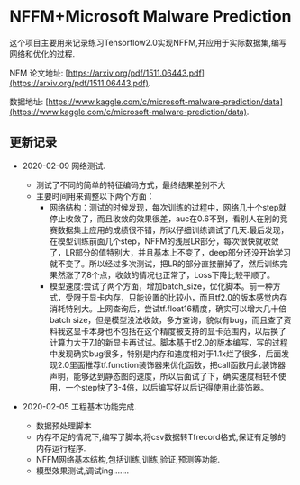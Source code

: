
# NFFM+Microsoft Malware Prediction

这个项目主要用来记录练习Tensorflow2.0实现NFFM,并应用于实际数据集,编写网络和优化的过程.



NFM 论文地址: [https://arxiv.org/pdf/1511.06443.pdf](https://arxiv.org/pdf/1511.06443.pdf). 

数据地址: [https://www.kaggle.com/c/microsoft-malware-prediction/data](https://www.kaggle.com/c/microsoft-malware-prediction/data). 

## 更新记录
   - 2020-02-09 网络测试.  
        * 测试了不同的简单的特征编码方式，最终结果差别不大
        * 主要时间用来调整以下两个方面：
            * 网络结构：测试的时候发现，每次训练的过程中，网络几十个step就停止收敛了，而且收敛的效果很差，auc在0.6不到，看别人在别的竞赛数据集上应用的成绩很不错，所以仔细训练调试了几天.最后发现，在模型训练前面几个step，NFFM的浅层LR部分，每次很快就收敛了，LR部分的值特别大，并且基本上不变了，deep部分还没开始学习就不变了。所以经过多次测试，把LR的部分直接删掉了，然后训练完果然涨了7,8个点，收敛的情况也正常了，Loss下降比较平顺了。
            * 模型速度:尝试了两个方面，增加batch_size，优化脚本。前一种方式，受限于显卡内存，只能设置的比较小，而且tf2.0的版本感觉内存消耗特别大。上网查询后，尝试tf.float16精度，确实可以增大几十倍batch size，但是模型没法收敛，多方查询，貌似有bug，而且查了资料我这显卡本身也不包括在这个精度被支持的显卡范围内，以后换了计算力大于7.1的新显卡再试试。脚本基于tf2.0的版本编写，写的过程中发现确实bug很多，特别是内存和速度相对于1.1x烂了很多，后面发现2.0里面推荐tf.function装饰器来优化函数，把call函数用此装饰器声明，能够达到静态图的速度，所以后面试了下，确实速度相较不使用，一个step快了3-4倍，以后编写好以后记得使用此装饰器。
        
   - 2020-02-05 工程基本功能完成.  
        * 数据预处理脚本
        * 内存不足的情况下,编写了脚本,将csv数据转Tfrecord格式,保证有足够的内存运行程序.
        * NFFM网络基本结构,包括训练,训练,验证,预测等功能.
        * 模型效果测试,调试ing.......
